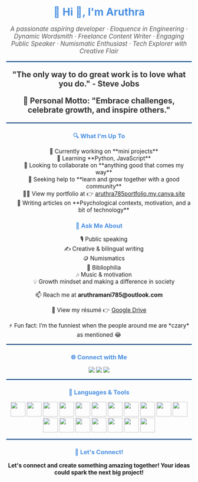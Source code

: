 <h1 align="center" style="color: #4A90E2;">🌟 Hi 👋, I'm Aruthra</h1>

<p align="center" style="font-size: 1.2em; color: #555;">
  <em>A passionate aspiring developer · Eloquence in Engineering · Dynamic Wordsmith · Freelance Content Writer · Engaging Public Speaker · Numismatic Enthusiast · Tech Explorer with Creative Flair</em>
</p>

<hr style="border: 1px solid #4A90E2;">

<p align="center" style="font-size: 1.5em; color: #333;">
  <strong>"The only way to do great work is to love what you do." - Steve Jobs</strong>
</p>

<p align="center" style="font-size: 1.5em; color: #333;">
  <strong>🌟 Personal Motto: "Embrace challenges, celebrate growth, and inspire others."</strong>
</p>

<hr style="border: 1px solid #4A90E2;">

<h3 style="text-align: center; color: #4A90E2;">🔍 What I'm Up To</h3>
<ul style="list-style-type: none; text-align: center; font-size: 1.1em;">
  <li>🔭 Currently working on **mini projects**</li>
  <li>🌱 Learning **Python, JavaScript**</li>
  <li>👯 Looking to collaborate on **anything good that comes my way**</li>
  <li>🤝 Seeking help to **learn and grow together with a good community**</li>
  <li>👨‍💻 View my portfolio at 👉 <a href="https://aruthra785portfolio.my.canva.site/" target="_blank">aruthra785portfolio.my.canva.site</a></li>
  <li>📝 Writing articles on **Psychological contexts, motivation, and a bit of technology**</li>
</ul>

<h3 style="text-align: center; color: #4A90E2;">💬 Ask Me About</h3>
<ul style="list-style-type: none; text-align: center; font-size: 1.1em;">
  <li>🎙 Public speaking</li>
  <li>✍ Creative & bilingual writing</li>
  <li>🪙 Numismatics</li>
  <li>📖 Bibliophilia</li>
  <li>🎶 Music & motivation</li>
  <li>💡 Growth mindset and making a difference in society</li>
</ul>

<p align="center" style="font-size: 1.1em;">📫 Reach me at <strong>aruthramani785@outlook.com</strong></p>
<p align="center" style="font-size: 1.1em;">📄 View my résumé 👉 <a href="https://drive.google.com/file/d/1YJTRE7Lo9jEMBWO9E_wWvL7wVaE7BySu/view?usp=drivesdk" target="_blank">Google Drive</a></p>
<p align="center" style="font-size: 1.1em;">⚡ Fun fact: I’m the funniest when the people around me are *czary* as mentioned 😂</p>

<hr style="border: 1px solid #4A90E2;">

<h3 align="center" style="color: #4A90E2;">🌐 Connect with Me</h3>
<p align="center">
  <a href="https://linkedin.com/in/aruthra-sm-sns" target="_blank"><img src="https://img.shields.io/badge/LinkedIn-blue?logo=linkedin&style=for-the-badge" /></a>
  <a href="https://www.leetcode.com/aruthramanivannan" target="_blank"><img src="https://img.shields.io/badge/LeetCode-orange?logo=leetcode&style=for-the-badge" /></a>
  <a href="https://discord.gg/k96XcHMW" target="_blank"><img src="https://img.shields.io/badge/Discord-purple?logo=discord&style=for-the-badge" /></a>
</p>

<hr style="border: 1px solid #4A90E2;">

<h3 align="center" style="color: #4A90E2;">🧰 Languages & Tools</h3>
<p align="center">
  <img src="https://cdn.jsdelivr.net/gh/devicons/devicon/icons/python/python-original.svg" height="40" />
  <img src="https://cdn.jsdelivr.net/gh/devicons/devicon/icons/javascript/javascript-original.svg" height="40" />
  <img src="https://cdn.jsdelivr.net/gh/devicons/devicon/icons/java/java-original.svg" height="40" />
  <img src="https://cdn.jsdelivr.net/gh/devicons/devicon/icons/react/react-original.svg" height="40" />
  <img src="https://cdn.jsdelivr.net/gh/devicons/devicon/icons/reactnative/reactnative-plain.svg" height="40" />
  <img src="https://cdn.jsdelivr.net/gh/devicons/devicon/icons/html5/html5-original.svg" height="40" />
  <img src="https://cdn.jsdelivr.net/gh/devicons/devicon/icons/c/c-original.svg" height="40" />
  <img src="https://cdn.jsdelivr.net/gh/devicons/devicon/icons/cplusplus/cplusplus-original.svg" height="40" />
  <img src="https://cdn.jsdelivr.net/gh/devicons/devicon/icons/aws/aws-original.svg" height="40" />
  <img src="https://cdn.jsdelivr.net/gh/devicons/devicon/icons/googlecloud/googlecloud-original.svg" height="40" />
  <img src="https://cdn.jsdelivr.net/gh/devicons/devicon/icons/linux/linux-original.svg" height="40" />
  <img src="https://cdn.jsdelivr.net/gh/devicons/devicon/icons/mariadb/mariadb-original.svg" height="40" />
  <img src="https://cdn.jsdelivr.net/gh/devicons/devicon/icons/matlab/matlab-original.svg" height="40" />
  <img src="https://cdn.jsdelivr.net/gh/devicons/devicon/icons/android/android-original.svg" height="40" />
  <img src="https://cdn.jsdelivr.net/gh/devicons/devicon/icons/adobeillustrator/adobeillustrator-plain.svg" height="40" />
  <img src="https://cdn.jsdelivr.net/gh/devicons/devicon/icons/gatsby/gatsby-original.svg" height="40" />
  <img src="https://www.svgrepo.com/show/303229/microsoft-sql-server-logo.svg" height="40" />
  <img src="https://www.chartjs.org/media/logo-title.svg" height="40" />



<hr style="border: 1px solid #4A90E2;">

<h3 align="center" style="color: #4A90E2;">💬 Let's Connect!</h3>
<p align="center" style="font-size: 1.1em;">
  <strong>Let's connect and create something amazing together! Your ideas could spark the next big project!</strong>
</p>

